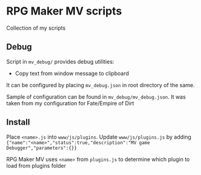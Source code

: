 # RPG Maker MV scripts

Collection of my scripts

## Debug

Script in `mv_debug/` provides debug utilities:

- Copy text from window message to clipboard

It can be configured by placing `mv_debug.json` in root directory of the same.

Sample of configuration can be found in `mv_debug/mv_debug.json`.
It was taken from my configuration for Fate/Empire of Dirt

## Install

Place `<name>.js` into `www/js/plugins`.
Update `www/js/plugins.js` by adding `{"name":"<name>","status":true,"description":"MV game Debugger","parameters":{}}`

RPG Maker MV uses `<name>` from `plugins.js` to determine which plugin to load from plugins folder
